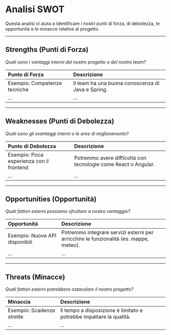 # Analisi SWOT

Questa analisi ci aiuta a identificare i nostri punti di forza, di debolezza, le opportunità e le minacce relative al progetto.

---

## Strengths (Punti di Forza)
*Quali sono i vantaggi interni del nostro progetto o del nostro team?*

| Punto di Forza | Descrizione |
| :--- | :--- |
| Esempio: Competenze tecniche | Il team ha una buona conoscenza di Java e Spring. |
| ... | ... |

---

## Weaknesses (Punti di Debolezza)
*Quali sono gli svantaggi interni o le aree di miglioramento?*

| Punto di Debolezza | Descrizione |
| :--- | :--- |
| Esempio: Poca esperienza con il frontend | Potremmo avere difficoltà con tecnologie come React o Angular. |
| ... | ... |

---

## Opportunities (Opportunità)
*Quali fattori esterni possiamo sfruttare a nostro vantaggio?*

| Opportunità | Descrizione |
| :--- | :--- |
| Esempio: Nuove API disponibili | Potremmo integrare servizi esterni per arricchire le funzionalità (es. mappe, meteo). |
| ... | ... |

---

## Threats (Minacce)
*Quali fattori esterni potrebbero ostacolare il nostro progetto?*

| Minaccia | Descrizione |
| :--- | :--- |
| Esempio: Scadenze strette | Il tempo a disposizione è limitato e potrebbe impattare la qualità. |
| ... | ... |